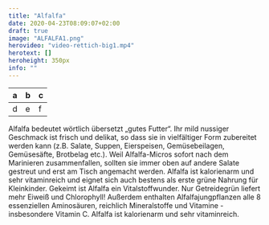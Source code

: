 ```yaml
---
title: "Alfalfa"
date: 2020-04-23T08:09:07+02:00
draft: true
image: "ALFALFA1.png"
herovideo: "video-rettich-big1.mp4"
herotext: []
heroheight: 350px
info: ""
---
```


a|b|c
-|-|-
d|e|f

Alfalfa bedeutet wörtlich übersetzt „gutes Futter“. Ihr mild nussiger Geschmack ist frisch und delikat, so dass sie in vielfältiger Form zubereitet werden kann (z.B. Salate, Suppen, Eierspeisen, Gemüsebeilagen, Gemüsesäfte, Brotbelag etc.). Weil Alfalfa-Micros sofort nach dem Marinieren zusammenfallen, sollten sie immer oben auf andere Salate gestreut und erst am Tisch angemacht werden. Alfalfa ist kalorienarm und sehr vitaminreich und eignet sich auch bestens als erste grüne Nahrung für Kleinkinder. Gekeimt ist Alfalfa ein Vitalstoffwunder. Nur Getreidegrün liefert mehr Eiweiß und Chlorophyll! Außerdem enthalten Alfalfajungpflanzen alle 8 essenziellen Aminosäuren, reichlich Mineralstoffe und Vitamine - insbesondere Vitamin C. Alfalfa ist kalorienarm und sehr vitaminreich.
